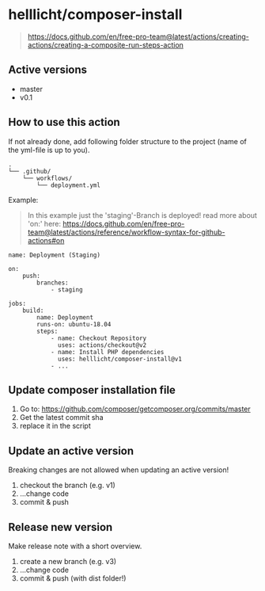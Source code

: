 # helllicht/composer-install

> https://docs.github.com/en/free-pro-team@latest/actions/creating-actions/creating-a-composite-run-steps-action

## Active versions
+ master
+ v0.1

## How to use this action
If not already done, add following folder structure to the project (name of the yml-file is up to you).
```
.
└── .github/
    └── workflows/
        └── deployment.yml
```
Example:
> In this example just the 'staging'-Branch is deployed!
> read more about 'on:'
> here: https://docs.github.com/en/free-pro-team@latest/actions/reference/workflow-syntax-for-github-actions#on
```
name: Deployment (Staging)

on:
    push:
        branches:
            - staging

jobs:
    build:
        name: Deployment
        runs-on: ubuntu-18.04
        steps:
            - name: Checkout Repository
              uses: actions/checkout@v2
            - name: Install PHP dependencies
              uses: helllicht/composer-install@v1
            - ...
```

## Update composer installation file
1) Go to: https://github.com/composer/getcomposer.org/commits/master
2) Get the latest commit sha
3) replace it in the script

## Update an active version
Breaking changes are not allowed when updating an active version!
1) checkout the branch (e.g. v1)
2) ...change code
3) commit & push

## Release new version
Make release note with a short overview.
1) create a new branch (e.g. v3)
2) ...change code
3) commit & push (with dist folder!)
